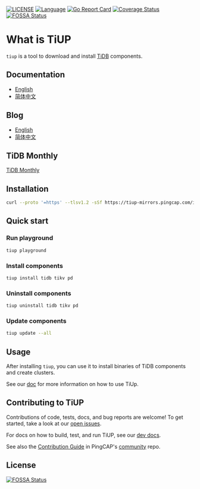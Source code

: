 [![LICENSE](https://img.shields.io/github/license/pingcap/tidb.svg)](https://github.com/pingcap/tiup/blob/master/LICENSE)
[![Language](https://img.shields.io/badge/Language-Go-blue.svg)](https://golang.org/)
[![Go Report Card](https://goreportcard.com/badge/github.com/pingcap/tiup)](https://goreportcard.com/badge/github.com/pingcap/tiup)
[![Coverage Status](https://codecov.io/gh/pingcap/tiup/branch/master/graph/badge.svg)](https://codecov.io/gh/pingcap/tiup/)
[![FOSSA Status](https://app.fossa.com/api/projects/git%2Bgithub.com%2Fpingcap%2Ftiup.svg?type=shield)](https://app.fossa.com/projects/git%2Bgithub.com%2Fpingcap%2Ftiup?ref=badge_shield)

# What is TiUP

`tiup` is a tool to download and install [TiDB](https://docs.pingcap.com/tidb/stable/overview) components.

## Documentation

- [English](https://docs.pingcap.com/tidb/stable/tiup-documentation-guide)
- [简体中文](https://docs.pingcap.com/zh/tidb/stable/tiup-documentation-guide)

## Blog

- [English](https://www.pingcap.com/blog/)
- [简体中文](https://pingcap.com/blog-cn/)

## TiDB Monthly

[TiDB Monthly](https://pingcap.com/weekly/)

## Installation

```sh
curl --proto '=https' --tlsv1.2 -sSf https://tiup-mirrors.pingcap.com/install.sh | sh
```

## Quick start

### Run playground

```sh
tiup playground
```

### Install components

```sh
tiup install tidb tikv pd
```

### Uninstall components

```sh
tiup uninstall tidb tikv pd
```

### Update components

```sh
tiup update --all
```

## Usage

After installing `tiup`, you can use it to install binaries of TiDB components and create clusters.

See our [doc](doc/user/README.md) for more information on how to use TiUp.

## Contributing to TiUP

Contributions of code, tests, docs, and bug reports are welcome! To get started, take a look at our [open issues](https://github.com/pingcap/tiup/issues).

For docs on how to build, test, and run TiUP, see our [dev docs](doc/dev/README.md).

See also the [Contribution Guide](https://github.com/pingcap/community/blob/master/contributors/README.md) in PingCAP's
[community](https://github.com/pingcap/community) repo.

## License

[![FOSSA Status](https://app.fossa.com/api/projects/git%2Bgithub.com%2Fpingcap%2Ftiup.svg?type=large)](https://app.fossa.com/projects/git%2Bgithub.com%2Fpingcap%2Ftiup?ref=badge_large)
